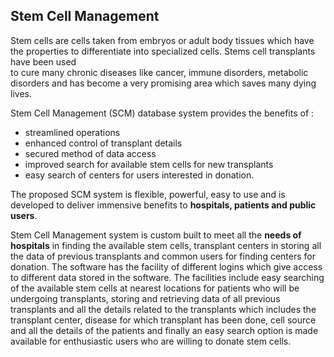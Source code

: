 ## Stem Cell Management

Stem  cells  are  cells  taken  from  embryos  or  adult  body  tissues  which  have  the 
properties to differentiate  into  specialized  cells.  Stems  cell  transplants  have  been used  
to  cure  many  chronic  diseases  like  cancer,  immune  disorders,  metabolic disorders and has 
become a very promising area which saves many dying lives.

Stem   Cell   Management   (SCM)   database   system   provides   the   benefits   of : 
* streamlined operations
* enhanced control of transplant details 
* secured method of data  access  
* improved search  for  available  stem  cells  for  new  transplants
* easy   search   of   centers   for  users   interested  in  donation.  

The  proposed  SCM system  is  flexible,  powerful,  easy  to  use  and  is  developed  to  deliver  immensive benefits to __hospitals, patients and public users__. 

Stem Cell Management  system  is custom  built  to  meet  all  the  __needs  of  hospitals__  in   finding  the  available  stem cells,   transplant   centers   in   storing  all   the   data   of  previous   transplants   and common  users  for  finding  centers  for  donation.  The  software has  the  facility  of different logins  which  give  access  to  different  data  stored  in  the software.  The facilities include easy searching  of  the  available  stem  cells  at  nearest locations for  patients  who  will  be  undergoing transplants, storing and retrieving data of all previous  transplants  and  all  the  details   related   to   the   transplants   which includes the  transplant  center,  disease  for  which  transplant  has  been  done,  cell source and all the details of the patients and finally an easy search option is made available for enthusiastic users who are willing to donate stem cells.
